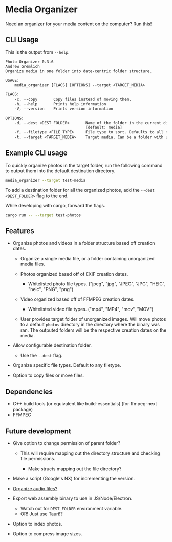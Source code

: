 # Media Organizer

Need an organizer for your media content on the computer? Run this!

## CLI Usage

This is the output from `--help`.

```txt
Photo Organizer 0.3.6
Andrew Gremlich
Organize media in one folder into date-centric folder structure.

USAGE:
    media_organizer [FLAGS] [OPTIONS] --target <TARGET_MEDIA>

FLAGS:
    -c, --copy       Copy files instead of moving them.
    -h, --help       Prints help information
    -V, --version    Prints version information

OPTIONS:
    -d, --dest <DEST_FOLDER>       Name of the folder in the current directory where organized media will be put.
                                   [default: media]
    -f, --filetype <FILE_TYPE>     File type to sort. Defaults to all file types. [default: *]
    -t, --target <TARGET_MEDIA>    Target media. Can be a folder with unorganized media or a single file.
```

## Example CLI usage

To quickly organize photos in the target folder, run the following command to output them into the default destination directory.

```bash
media_organizer --target test-media
```

To add a destination folder for all the organized photos, add the `--dest <DEST_FOLDER>` flag to the end.

While developing with cargo, forward the flags.

```bash
cargo run -- --target test-photos
```

## Features

- Organize photos and videos in a folder structure based off creation dates.

  - Organize a single media file, or a folder containing unorganized media files.

  - Photos organized based off of EXIF creation dates.

    - Whitelisted photo file types. ("jpeg", "jpg", "JPEG", "JPG", "HEIC", "heic", "PNG", "png")

  - Video organized based off of FFMPEG creation dates.

    - Whitelisted video file types. ("mp4", "MP4", "mov", "MOV")

  - User provides target folder of unorganized images. Will move photos to a default `photos` directory in the directory where the binary was ran. The outputed folders will be the respective creation dates on the media.

- Allow configurable destination folder.

  - Use the `--dest` flag.

- Organize specific file types. Default to any filetype.

- Option to copy files or move files.

## Dependencies

- C++ build tools (or equivalent like build-essentials) (for ffmpeg-next package)
- FFMPEG

## Future development

- Give option to change permission of parent folder?

  - This will require mapping out the directory structure and checking file permissions.

    - Make structs mapping out the file directory?

- Make a script (Google's NX) for incrementing the version.
- [Organize audio files?](https://github.com/pdeljanov/Symphonia)
- Export web assembly binary to use in JS/Node/Electron.

  - Watch out for `DEST_FOLDER` environment variable.
  - OR! Just use Tauri!?

- Option to index photos.
- Option to compress image sizes.
